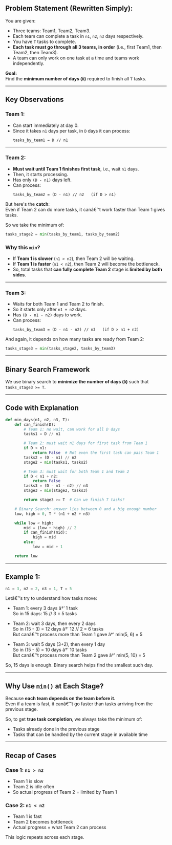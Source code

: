 ## Problem Statement (Rewritten Simply):

You are given:

- Three teams: Team1, Team2, Team3.
- Each team can complete a task in `n1`, `n2`, `n3` days respectively.
- You have `T` tasks to complete.
- **Each task must go through all 3 teams, in order** (i.e., first Team1, then Team2, then Team3).
- A team can only work on one task at a time and teams work independently.

**Goal:**  
Find the **minimum number of days (`D`)** required to finish all `T` tasks.

---

## Key Observations

### Team 1:
- Can start immediately at day 0.
- Since it takes `n1` days per task, in `D` days it can process:
  ```
  tasks_by_team1 = D // n1
  ```

---

### Team 2:
- **Must wait until Team 1 finishes first task**, i.e., wait `n1` days.
- Then, it starts processing.
- Has only `(D - n1)` days left.
- Can process:
  ```
  tasks_by_team2 = (D - n1) // n2   (if D > n1)
  ```

But here's the **catch**:  
Even if Team 2 can do more tasks, it canâ€™t work faster than Team 1 gives tasks.

So we take the minimum of:
```python
tasks_stage2 = min(tasks_by_team1, tasks_by_team2)
```

### Why this `min`?
- If **Team 1 is slower** (`n1 > n2`), then Team 2 will be waiting.
- If **Team 1 is faster** (`n1 < n2`), then Team 2 will become the bottleneck.
- So, total tasks that **can fully complete Team 2** stage is **limited by both sides**.

---

### Team 3:
- Waits for both Team 1 and Team 2 to finish.
- So it starts only after `n1 + n2` days.
- Has `(D - n1 - n2)` days to work.
- Can process:
  ```
  tasks_by_team3 = (D - n1 - n2) // n3   (if D > n1 + n2)
  ```

And again, it depends on how many tasks are ready from Team 2:
```python
tasks_stage3 = min(tasks_stage2, tasks_by_team3)
```

---

## Binary Search Framework

We use binary search to **minimize the number of days (`D`)** such that `tasks_stage3 >= T`.

---

## Code with Explanation

```python
def min_days(n1, n2, n3, T):
    def can_finish(D):
        # Team 1: no wait, can work for all D days
        tasks1 = D // n1

        # Team 2: must wait n1 days for first task from Team 1
        if D < n1:
            return False  # Not even the first task can pass Team 1
        tasks2 = (D - n1) // n2
        stage2 = min(tasks1, tasks2)

        # Team 3: must wait for both Team 1 and Team 2
        if D < n1 + n2:
            return False
        tasks3 = (D - n1 - n2) // n3
        stage3 = min(stage2, tasks3)

        return stage3 >= T  # Can we finish T tasks?

    # Binary Search: answer lies between 0 and a big enough number
    low, high = 0, T * (n1 + n2 + n3)

    while low < high:
        mid = (low + high) // 2
        if can_finish(mid):
            high = mid
        else:
            low = mid + 1

    return low
```

---

## Example 1:
```python
n1 = 3, n2 = 2, n3 = 1, T = 5
```

Letâ€™s try to understand how tasks move:

- Team 1: every 3 days â†’ 1 task  
  So in 15 days: 15 // 3 = 5 tasks

- Team 2: wait 3 days, then every 2 days  
  So in (15 - 3) = 12 days â†’ 12 // 2 = 6 tasks  
  But canâ€™t process more than Team 1 gave â†’ min(5, 6) = 5

- Team 3: wait 5 days (3+2), then every 1 day  
  So in (15 - 5) = 10 days â†’ 10 tasks  
  But canâ€™t process more than Team 2 gave â†’ min(5, 10) = 5

So, 15 days is enough. Binary search helps find the smallest such day.

---

## Why Use `min()` at Each Stage?

Because **each team depends on the team before it.**  
Even if a team is fast, it canâ€™t go faster than tasks arriving from the previous stage.

So, to get **true task completion**, we always take the minimum of:
- Tasks already done in the previous stage
- Tasks that can be handled by the current stage in available time

---

## Recap of Cases

### Case 1: `n1 > n2`  
- Team 1 is slow  
- Team 2 is idle often  
- So actual progress of Team 2 = limited by Team 1

### Case 2: `n1 < n2`  
- Team 1 is fast  
- Team 2 becomes bottleneck  
- Actual progress = what Team 2 can process

This logic repeats across each stage.